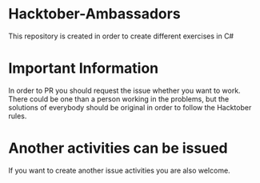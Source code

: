 # Hacktober-Ambassadors
This repository is created in order to create different exercises in C#

# Important Information

In order to PR you should request the issue whether you want to work. There could be one than a person working in the problems, but the solutions of everybody should be original in order to follow the Hacktober rules.

# Another activities can be issued

If you want to create another issue activities you are also welcome.
